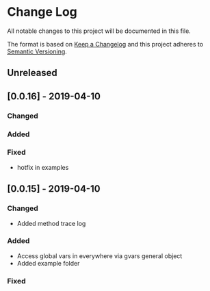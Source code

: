 # Change Log

All notable changes to this project will be documented in this file.

The format is based on [Keep a Changelog](http://keepachangelog.com/)
and this project adheres to [Semantic Versioning](http://semver.org/).

<!--
   PRs should document their user-visible changes (if any) in the
   Unreleased section, uncommenting the header as necessary.
-->

## Unreleased

<!-- ### Changed -->
<!-- ### Added -->
<!-- ### Removed -->

## [0.0.16] - 2019-04-10
### Changed

### Added

### Fixed
* hotfix in examples

## [0.0.15] - 2019-04-10
### Changed
* Added method trace log
### Added
* Access global vars in everywhere via gvars general object
* Added example folder
### Fixed
